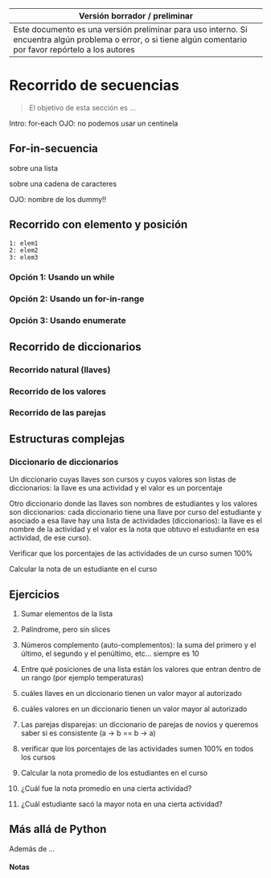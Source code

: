 Versión borrador / preliminar |
-------------------|
Este documento es una versión preliminar para uso interno. Si encuentra algún problema o error, o si tiene algún comentario por favor repórtelo a los autores|


# Recorrido de secuencias

> El objetivo de esta sección es ...

Intro: for-each
OJO: no podemos usar un centinela


## For-in-secuencia

sobre una lista

sobre una cadena de caracteres

OJO: nombre de los dummy!!

## Recorrido con elemento y posición

```
1: elem1
2: elem2 
3: elem3
```

### Opción 1: Usando un while

### Opción 2: Usando un for-in-range

### Opción 3: Usando enumerate



## Recorrido de diccionarios


### Recorrido natural (llaves)

### Recorrido de los valores


### Recorrido de las parejas



## Estructuras complejas


### Diccionario de diccionarios

Un diccionario cuyas llaves son cursos y cuyos valores son listas de diccionarios: la llave es una actividad y el valor es un porcentaje

Otro diccionario donde las llaves son nombres de estudiantes y los valores son diccionarios: cada diccionario tiene una llave por curso del estudiante y asociado a esa llave hay una lista de actividades (diccionarios): la llave es el nombre de la actividad y el valor es la nota que obtuvo el estudiante en esa actividad, de ese curso).

Verificar que los porcentajes de las actividades de un curso sumen 100%

Calcular la nota de un estudiante en el curso




## Ejercicios ##

1. Sumar elementos de la lista

2. Palíndrome, pero sin slices

3. Números complemento (auto-complementos): la suma del primero y el último, el segundo y el penúltimo, etc... siempre es 10

4. Entre qué posiciones de una lista están los valores que entran dentro de un rango (por ejemplo temperaturas)

5. cuáles llaves en un diccionario tienen un valor mayor al autorizado

6. cuáles valores en un diccionario tienen un valor mayor al autorizado

7. Las parejas disparejas: un diccionario de parejas de novios y queremos saber si es consistente (a -> b == b -> a)

8.  verificar que los porcentajes de las actividades sumen 100% en todos los cursos

9. Calcular la nota promedio de los estudiantes en el curso

10. ¿Cuál fue la nota promedio en una cierta actividad?

11. ¿Cuál estudiante sacó la mayor nota en una cierta actividad?


## Más allá de Python

Además de ...
 

#### Notas 

